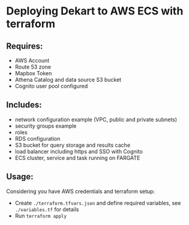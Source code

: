 # Deploying Dekart to AWS ECS with terraform

## Requires:

* AWS Account
* Route 53 zone
* Mapbox Token
* Athena Catalog and data source S3 bucket
* Cognito user pool configured

## Includes:

* network configuration example (VPC, public and private subnets)
* security groups example
* roles
* RDS configuration
* S3 bucket for query storage and results cache
* load balancer including https and SSO with Cognito
* ECS cluster, service and task running on FARGATE

## Usage:

Considering you have AWS credentials and terraform setup:

* Create `./terraform.tfvars.json` and define required variables, see `./variables.tf` for details
* Run `terraform apply`